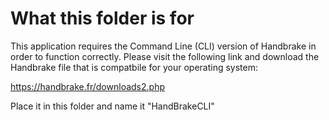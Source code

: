 # What this folder is for
This application requires the Command Line (CLI) version of Handbrake in order to function correctly. Please visit the following link and download the Handbrake file that is compatbile for your operating system:

https://handbrake.fr/downloads2.php

Place it in this folder and name it "HandBrakeCLI"